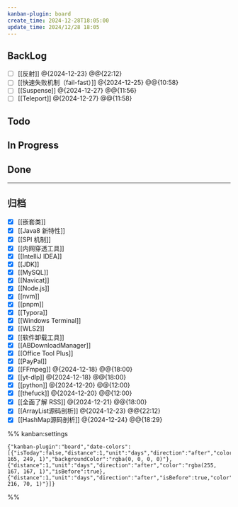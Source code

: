 ```yaml
---
kanban-plugin: board
create_time: 2024-12-28T18:05:00
update_time: 2024/12/28 18:05
---
```


## BackLog

- [ ] [[反射]] @{2024-12-23} @@{22:12}
- [ ] [[快速失败机制（fail-fast）]] @{2024-12-25} @@{10:58}
- [ ] [[Suspense]] @{2024-12-27} @@{11:56}
- [ ] [[Teleport]] @{2024-12-27} @@{11:58}

## Todo

## In Progress

## Done

***

## 归档

- [x] [[嵌套类]]
- [x] [[Java8 新特性]]
- [x] [[SPI 机制]]
- [x] [[内网穿透工具]]
- [x] [[IntelliJ IDEA]]
- [x] [[JDK]]
- [x] [[MySQL]]
- [x] [[Navicat]]
- [x] [[Node.js]]
- [x] [[nvm]]
- [x] [[pnpm]]
- [x] [[Typora]]
- [x] [[Windows Terminal]]
- [x] [[WLS2]]
- [x] [[软件卸载工具]]
- [x] [[ABDownloadManager]]
- [x] [[Office Tool Plus]]
- [x] [[PayPal]]
- [x] [[FFmpeg]] @{2024-12-18} @@{18:00}
- [x] [[yt-dlp]] @{2024-12-18} @@{18:00}
- [x] [[python]] @{2024-12-20} @@{12:00}
- [x] [[thefuck]] @{2024-12-20} @@{12:00}
- [x] [[全面了解 RSS]] @{2024-12-21} @@{18:00}
- [x] [[ArrayList源码剖析]] @{2024-12-23} @@{22:12}
- [x] [[HashMap源码剖析]] @{2024-12-24} @@{18:29}

%% kanban:settings

```
{"kanban-plugin":"board","date-colors":[{"isToday":false,"distance":1,"unit":"days","direction":"after","color":"rgba(93, 165, 249, 1)","backgroundColor":"rgba(0, 0, 0, 0)"},{"distance":1,"unit":"days","direction":"after","color":"rgba(255, 167, 167, 1)","isBefore":true},{"distance":1,"unit":"days","direction":"after","isBefore":true,"color":"rgba(70, 216, 70, 1)"}]}
```

%%
